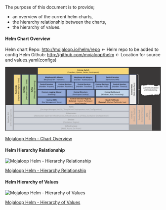 The purpose of this document is to provide;
- an overview of the current helm charts,
- the hierarchy relationship between the charts,
- the hierarchy of values.

#### Helm Chart Overview
Helm chart Repo: http://mojaloop.io/helm/repo <- Helm repo to be added to config
Helm Github: http://github.com/mojaloop/helm  <- Location for source and values.yaml(configs)

![Mojaloop Helm - Chart Overview](../Diagrams/helm/HelmChartOverview.png)

[Mojaloop Helm - Chart Overview](../Diagrams/helm/HelmChartOverview.svg)

#### Helm Hierarchy Relationship

![Mojaloop Helm - Hierarchy Relationship](../../Wiki/HelmHierarchyRelationship.png)

[Mojaloop Helm - Hierarchy Relationship](../../Wiki/HelmHierarchyRelationship.svg)

#### Helm Hierarchy of Values

![Mojaloop Helm - Hierarchy of Values](../../Wiki/HelmHierarchyValues.png)

[Mojaloop Helm - Hierarchy of Values](../../Wiki/HelmHierarchyValues.png)
